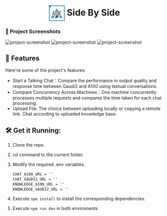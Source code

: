 <h1 align="center" id="title"><img align="center" src="./static/favicon.png" alt="project-image" width="50" height="50">
Side By Side</h1>

### 📸 Project Screenshots

![project-screenshot](https://imgur.com/6mf33rM.png)
![project-screenshot](https://imgur.com/DJCXwNL.png)
![project-screenshot](https://imgur.com/1XhrYdA.png)


<h2>🧐 Features</h2>

Here're some of the project's features:

- Start a Talking Chat：Compare the performance in output quality and response time between Gaudi2 and A100 using textual conversations.
- Compare Concurrency Across Machines：One machine concurrently processes multiple requests and compares the time taken for each chat processing.
- Upload File: The choice between uploading locally or copying a remote link. Chat according to uploaded knowledge base.

<h2>🛠️ Get it Running:</h2>

1. Clone the repo.

2. cd command to the current folder.

3. Modify the required .env variables.
    ```
    CHAT_A100_URL = ''
    CHAT_GAUDI2_URL = ''
    KNOWLEDGE_A100_URL = ''
    KNOWLEDGE_GAUDI2_URL = ''
    ```
4. Execute `npm install` to install the corresponding dependencies.

5. Execute `npm run dev` in both enviroments
